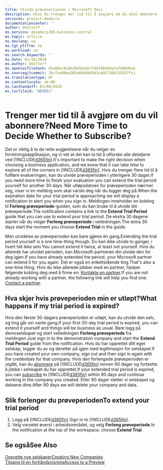 ```yaml
---
title: Utvide prøveversjonen | Microsoft Docs
description: Hvis du trenger mer tid til å avgjøre om du skal abonnere, kan du utvide prøveversjonen.
services: project-madeira
documentationcenter: ''
author: bholtorf
ms.service: dynamics365-business-central
ms.topic: article
ms.devlang: na
ms.tgt_pltfrm: na
ms.workload: na
ms.search.keywords: ''
ms.date: 01/16/2018
ms.author: bholtorf
ms.openlocfilehash: 95a00ec61db3b65b2be729bf0b68da7af960d6ab
ms.sourcegitcommit: 1bcfaa99ea302e6b84b8361ca02730b135557fc1
ms.translationtype: HT
ms.contentlocale: nb-NO
ms.lasthandoff: 03/08/2019
ms.locfileid: "803051"
---
```

# <a name="need-more-time-to-decide-whether-to-subscribe"></a><span data-ttu-id="95201-103">Trenger mer tid til å avgjøre om du vil abonnere?</span><span class="sxs-lookup"><span data-stu-id="95201-103">Need More Time to Decide Whether to Subscribe?</span></span>
<span data-ttu-id="95201-104">Det er viktig å ta de rette avgjørelsene når du velger en forretningsapplikasjon, og vi vet at det kan ta tid å utforske alle detaljene ved [!INCLUDE[d365fin](includes/d365fin_md.md)].</span><span class="sxs-lookup"><span data-stu-id="95201-104">It's important to make the right decision when choosing a business application, and we know that it can take time to explore all of the corners in [!INCLUDE[d365fin](includes/d365fin_md.md)].</span></span> <span data-ttu-id="95201-105">Hvis du trenger flere tid til å fullføre evalueringen, kan du utvide prøveperioden i ytterligere 30 dager.</span><span class="sxs-lookup"><span data-stu-id="95201-105">If you need more time to finish your evaluation you can extend the trial period yourself for another 30 days.</span></span> <span data-ttu-id="95201-106">Når utløpsdatoen for prøveperioden nærmer seg, viser vi en melding som skal varsle deg når du logger deg på.</span><span class="sxs-lookup"><span data-stu-id="95201-106">When the expiration date for your trial period is approaching we will display a notification to alert you when you sign in.</span></span> <span data-ttu-id="95201-107">Meldingen inneholder en kobling til **Forleng prøveperiode**-guiden, som du kan bruke til å utvide din prøveperiode.</span><span class="sxs-lookup"><span data-stu-id="95201-107">The notification contains a link to the **Extend Trial Period** guide that you can use to extend your trial period.</span></span> <span data-ttu-id="95201-108">De ekstra 30 dagene starter når du velger **Forleng prøveperiode** i veiledningen.</span><span class="sxs-lookup"><span data-stu-id="95201-108">The extra 30 days start the moment you choose **Extend Trial** in the guide.</span></span>

<span data-ttu-id="95201-109">Men utvidelse av prøveperioden kan bare gjøres én gang.</span><span class="sxs-lookup"><span data-stu-id="95201-109">Extending the trial period yourself is a one time-thing though.</span></span> <span data-ttu-id="95201-110">Du kan ikke utvide to ganger, i hvert fall ikke selv.</span><span class="sxs-lookup"><span data-stu-id="95201-110">You cannot extend it twice, at least not yourself.</span></span> <span data-ttu-id="95201-111">Hvis du allerede har utvidet perioden, kan Microsoft-partneren din utvide den for deg igjen.</span><span class="sxs-lookup"><span data-stu-id="95201-111">If you have already extended the period, your Microsoft partner can extend it for you again.</span></span> <span data-ttu-id="95201-112">Det er også en enkeltstående ting.</span><span class="sxs-lookup"><span data-stu-id="95201-112">That's also a one-time thing.</span></span> <span data-ttu-id="95201-113">Hvis du ikke allerede jobber med en partner, hjelper følgende kobling deg med å finne en: [Kontakte en partner](https://go.microsoft.com/fwlink/?linkid=2038439).</span><span class="sxs-lookup"><span data-stu-id="95201-113">If you are not already working with a partner, the following link will help you find one: [Contact a partner](https://go.microsoft.com/fwlink/?linkid=2038439).</span></span>

## <a name="what-happens-if-my-trial-period-is-expired"></a><span data-ttu-id="95201-114">Hva skjer hvis prøveperioden min er utløpt?</span><span class="sxs-lookup"><span data-stu-id="95201-114">What happens if my trial period is expired?</span></span>
<span data-ttu-id="95201-115">Hvis den første 30-dagers prøveperioden er utløpt, kan du utvide den selv, og ting går sin vante gang.</span><span class="sxs-lookup"><span data-stu-id="95201-115">If your first 30-day trial period is expired, you can extend it yourself and things will be business as usual.</span></span> <span data-ttu-id="95201-116">Bare logg på demoselskapet og start veiledningen **Forleng prøveperiode** fra meldingen.</span><span class="sxs-lookup"><span data-stu-id="95201-116">Just sign in to the demonstration company and start the **Extend Trial Period** guide from the notification.</span></span> <span data-ttu-id="95201-117">Hvis du har opprettet ditt eget selskap, logger du av og deretter på igjen med legitimasjon for selskapet.</span><span class="sxs-lookup"><span data-stu-id="95201-117">If you have created your own company, sign out and then sign in again with the credentials for that company.</span></span> <span data-ttu-id="95201-118">Hvis den forlengede prøveperioden er utgått, kan du [abonnere](https://go.microsoft.com/fwlink/?linkid=828659) på [!INCLUDE[d365fin](includes/d365fin_md.md)] innnen 90 dager og fortsette å jobbe i selskapet du har opprettet.</span><span class="sxs-lookup"><span data-stu-id="95201-118">If your extended trial period is expired, you can [subscribe](https://go.microsoft.com/fwlink/?linkid=828659) to [!INCLUDE[d365fin](includes/d365fin_md.md)] within 90 days and continue working in the company you created.</span></span> <span data-ttu-id="95201-119">Etter 90 dager sletter vi selskapet og dataene dine.</span><span class="sxs-lookup"><span data-stu-id="95201-119">After 90 days we will delete your company and data.</span></span> 

## <a name="to-extend-your-trial-period"></a><span data-ttu-id="95201-120">Slik forlenger du prøveperioden</span><span class="sxs-lookup"><span data-stu-id="95201-120">To extend your trial period</span></span>
1. <span data-ttu-id="95201-121">Logg på [!INCLUDE[d365fin](includes/d365fin_md.md)].</span><span class="sxs-lookup"><span data-stu-id="95201-121">Sign in to [!INCLUDE[d365fin](includes/d365fin_md.md)].</span></span>
2. <span data-ttu-id="95201-122">Velg varselet øverst i arbeidsområdet, og velg **Forleng prøveperiode**.</span><span class="sxs-lookup"><span data-stu-id="95201-122">In the notification at the top of the workspace, choose **Extend Trial**.</span></span>

## <a name="see-also"></a><span data-ttu-id="95201-123">Se også</span><span class="sxs-lookup"><span data-stu-id="95201-123">See Also</span></span>
[<span data-ttu-id="95201-124">Opprette nye selskaper</span><span class="sxs-lookup"><span data-stu-id="95201-124">Creating New Companies</span></span>](about-new-company.md)  
[<span data-ttu-id="95201-125">Tilgang til en forhåndsvisning</span><span class="sxs-lookup"><span data-stu-id="95201-125">Access to a Preview</span></span>](across-preview.md)  